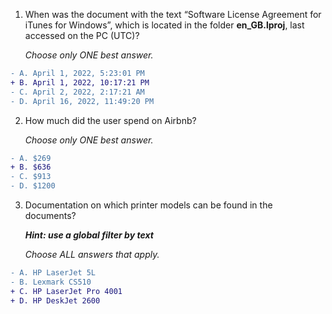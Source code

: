 1. When was the document with the text “Software License Agreement for iTunes for Windows”, which is located in the folder **en_GB.lproj**, last accessed on the PC (UTC)?

   _Choose only ONE best answer._
```diff
- A. April 1, 2022, 5:23:01 PM
+ B. April 1, 2022, 10:17:21 PM
- C. April 2, 2022, 2:17:21 AM
- D. April 16, 2022, 11:49:20 PM
```
2. How much did the user spend on Airbnb?

   _Choose only ONE best answer._
```diff
- A. $269
+ B. $636
- C. $913
- D. $1200
```
3. Documentation on which printer models can be found in the documents?

   **_Hint: use a global filter by text_**
   
   _Choose ALL answers that apply._
```diff
- A. HP LaserJet 5L
- B. Lexmark CS510
+ C. HP LaserJet Pro 4001
+ D. HP DeskJet 2600
```
